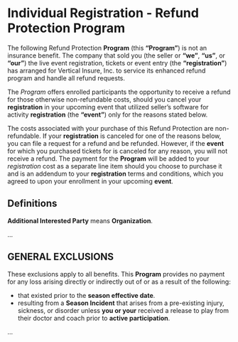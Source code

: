 <!-- Source file https://docs.google.com/document/d/1YeyomTayoDwnGYIMT0XQnm6c3bOKXjDQGxrxz5cMWQY/edit?tab=t.0 -->
<!-- This is a sample of what the terms and conditions section of our
RP-000007 Certificate of Entitlement template could look like if we rewrote
it as Markdown. It is not complete. -->

# Individual Registration - Refund Protection Program

The following Refund Protection __Program__ (this __“Program”__) is not an insurance
benefit. The company that sold you (the seller or __“we”__, __“us”__, or __“our”__) the
live event registration, tickets or event entry (the __“registration”__) has arranged for
Vertical Insure, Inc. to service its enhanced refund program and handle all refund
requests.

The _Program_ offers enrolled participants the opportunity to receive a refund for those
otherwise non-refundable costs, should you cancel your __registration__ in your upcoming
event that utilized seller’s software for activity __registration__ (the __“event”__) only
for the reasons stated below.

The costs associated with your purchase of this Refund Protection are non-refundable. If
your __registration__ is canceled for one of the reasons below, you can file a request for
a refund and be refunded. However, if the __event__ for which you purchased tickets for is
canceled for any reason, you will not receive a refund. The payment for the __Program__
will be added to your _registration_ cost as a separate line item should you choose to
purchase it and is an addendum to your __registration__ terms and conditions, which you
agreed to upon your enrollment in your upcoming __event__.

## Definitions

__Additional Interested Party__ means __Organization__.

...

## GENERAL EXCLUSIONS

These exclusions apply to all benefits. This __Program__ provides no payment for any loss
arising directly or indirectly out of or as a result of the following:  
* that existed prior to the __season effective date__.
* resulting from a __Season Incident__ that arises from a pre-existing injury, sickness,
or disorder unless __you or your__ received a release to play from their doctor and coach
prior to __active participation__.

...
